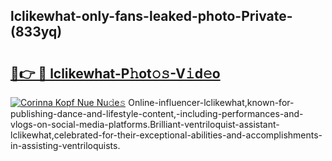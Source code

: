 ## lclikewhat-only-fans​-leaked-photo​-Private-(833yq)


# <h2><a href="https://mediaupload.pro?title=lclikewhat&ref=git">🔗👉 🔴 lclikewhat-P𝚑ot𝚘𝚜-V𝚒d𝚎o</a></h2>

[![Corinna Kopf Nue Nu𝚍e𝚜](https://i.imgur.com/0qMVB7G.gif)](https://mediaupload.pro?title=lclikewhat&ref=git)
Online-influencer-lclikewhat,known-for-publishing-dance-and-lifestyle-content,-including-performances-and-vlogs-on-social-media-platforms.Brilliant-ventriloquist-assistant-lclikewhat,celebrated-for-their-exceptional-abilities-and-accomplishments-in-assisting-ventriloquists.  